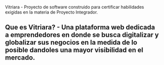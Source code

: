 
Vitriara - Proyecto de software construido para certificar habilidades exigidas en la materia de Proyecto Integrador.


## Que es Vitriara? - Una plataforma web dedicada a emprendedores en donde se busca digitalizar y globalizar sus negocios en la medida de lo posible dandoles una mayor visibilidad en el mercado.



